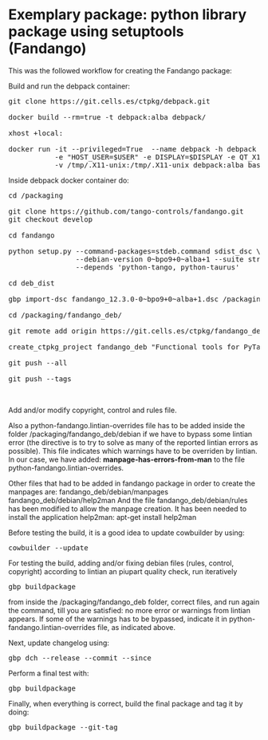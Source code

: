 Exemplary package: python library package using setuptools (Fandango)
=====================================================================


This was the followed workflow for creating the Fandango package:


Build and run the debpack container:
<pre>
git clone https://git.cells.es/ctpkg/debpack.git

docker build --rm=true -t debpack:alba debpack/

xhost +local:

docker run -it --privileged=True  --name debpack -h debpack \
           -e "HOST_USER=$USER" -e DISPLAY=$DISPLAY -e QT_X11_NO_MITSHM=1 \
           -v /tmp/.X11-unix:/tmp/.X11-unix debpack:alba bash
</pre>


Inside debpack docker container do:
<pre>
cd /packaging

git clone https://github.com/tango-controls/fandango.git
git checkout develop

cd fandango

python setup.py --command-packages=stdeb.command sdist_dsc \
                --debian-version 0~bpo9+0~alba+1 --suite stretch-backports \
                --depends 'python-tango, python-taurus'

cd deb_dist

gbp import-dsc fandango_12.3.0-0~bpo9+0~alba+1.dsc /packaging/fandango_deb --pristine-tar

cd /packaging/fandango_deb/

git remote add origin https://git.cells.es/ctpkg/fandango_deb.git

create_ctpkg_project fandango_deb "Functional tools for PyTango / Tango Control System" "lib, python, ALL, mrosanes" 

git push --all

git push --tags


</pre>


Add and/or modify copyright, control and rules file.

Also a python-fandango.lintian-overrides file has to be added inside the folder
/packaging/fandango_deb/debian if we have to bypass some lintian error 
(the directive is to try to solve as many of the reported lintian errors
as possible). This file indicates which warnings have to be overriden by lintian. 
In our case, we have added: **manpage-has-errors-from-man** to the file 
python-fandango.lintian-overrides.


Other files that had to be added in fandango package in order to create the 
manpages are:
fandango_deb/debian/manpages
fandango_deb/debian/help2man
And the file fandango_deb/debian/rules has been modified to allow the manpage
creation.
It has been needed to install the application help2man: apt-get install help2man



Before testing the build, it is a good idea to update cowbuilder by using:
<pre>
cowbuilder --update
</pre>

For testing the build, adding and/or fixing debian files (rules, control, copyright) 
according to lintian an piupart quality check, run iteratively 
<pre>
gbp buildpackage
</pre>
from inside the /packaging/fandango_deb folder, correct files, and run again the command,
till you are satisfied: no more error or warnings from lintian appears. If some
of the warnings has to be bypassed, indicate it in python-fandango.lintian-overrides
file, as indicated above.

Next, update changelog using:
<pre>
gbp dch --release --commit --since <commithash>
</pre>

Perform a final test with:
<pre>
gbp buildpackage
</pre>

Finally, when everything is correct, build the final package and tag it by doing:
<pre>
gbp buildpackage --git-tag
</pre>



